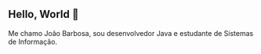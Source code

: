 ## Hello, World 🖖
Me chamo João Barbosa, sou desenvolvedor Java e estudante de Sistemas de Informação. 



